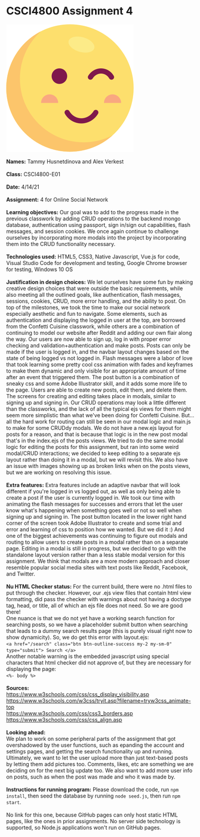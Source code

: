 # CSCI4800 Assignment 4

![Screenshot](public/img/smol-wink.svg)

**Names:** Tammy Husnetdinova and Alex Verkest<br>
<br>
**Class:** CSCI4800-E01 <br>
<br>
**Date:** 4/14/21 <br>
<br>
**Assignment:** 4 for Online Social Network <br>
<br>
**Learning objectives:** Our goal was to add to the progress made in the previous classwork by adding CRUD operations to the backend mongo database, authentication using passport, sign in/sign out capabilities, flash messages, and session cookies. We once again continue to challenge ourselves by incorporating more modals into the project by incorporating them into the CRUD functionality necessary. <br>
<br>
**Technologies used:** HTML5, CSS3, Native Javascript, Vue.js for code, Visual Studio Code for development and testing, Google Chrome browser for testing, Windows 10 OS <br>
<br>
**Justification in design choices:** We let ourselves have some fun by making creative design choices that were outside the basic requirements, while also meeting all the outlined goals, like authentication, flash messages, sessions, cookies, CRUD, more error handling, and the ability to post. On top of the milestones, we took the time to make our social network especially aesthetic and fun to navigate. Some elements, such as authentication and displaying the logged in user at the top, are borrowed from the Confetti Cuisine classwork, while others are a combination of continuing to model our website after Reddit and adding our own flair along the way. Our users are now able to sign up, log in with proper error checking and validation+authentication and make posts. Posts can only be made if the user is logged in, and the navbar layout changes based on the state of being logged vs not logged in. Flash messages were a labor of love that took learning some pretty cool css animation with fades and keyframes to make them dynamic and only visible for an appropriate amount of time after an event that triggered them. The post button is a combination of sneaky css and some Adobe Illustrator skill, and it adds some more life to the page. Users are able to create new posts, edit them, and delete them. The screens for creating and editing takes place in modals, similar to signing up and signing in. Our CRUD operations may look a little different than the classworks, and the lack of all the typical ejs views for them might seem more simplistic than what we've been doing for Confetti Cuisine. But... all the hard work for routing can still be seen in our modal logic and main.js to make for some CRUDdy modals. We do not have a new.ejs layout for posts for a reason, and that is because that logic is in the new post modal that's in the index.ejs of the posts views. We tried to do the same modal logic for editing the posts for this assignment, but ran into some weird modal/CRUD interactions; we decided to keep editing to a separate ejs layout rather than doing it in a modal, but we will revisit this. We also have an issue with images showing up as broken links when on the posts views, but we are working on resolving this issue. <br>
<br>
**Extra features:** Extra features include an adaptive navbar that will look different if you're logged in vs logged out, as well as only being able to create a post if the user is currently logged in. We took our time with animating the flash messages for successes and errors that let the user know what's happening when something goes well or not so well when signing up and signing in. The post button located in the lower right hand corner of the screen took Adobe Illustrator to create and some trial and error and learning of css to position how we wanted. But we did it :) And one of the biggest achievements was continuing to figure out modals and routing to allow users to create posts in a modal rather than on a separate page. Editing in a modal is still in progress, but we decided to go with the standalone layout version rather than a less stable modal version for this assignment. We think that modals are a more modern approach and closer resemble popular social media sites with text posts like Reddit, Facebook, and Twitter. <br>
<br>
**Nu HTML Checker status:** For the current build, there were no  .html files to put through the checker. 
However, our .ejs view files that contain html view formatting, did pass the checker with warnings about not having a doctype tag, head, or title, all of which an ejs file does not need. So we are good there! <br>
One nuance is that we do not yet have a working search function for searching posts, so we have a placeholder submit button when searching that leads to a dummy search results page (this is purely visual right now to show dynamicity). So, we do get this error with layout.ejs: <br>
`<a href="/search" class="btn btn-outline-success my-2 my-sm-0" type="submit"> Search </a>`<br>
Another notable warning is the embedded javascript using special characters that html checker did not approve of, but they are necessary for displaying the page: <br>
`<%- body %>` <br>
<br>
**Sources:** <br>
https://www.w3schools.com/css/css_display_visibility.asp <br>
https://www.w3schools.com/w3css/tryit.asp?filename=tryw3css_animate-top <br>
https://www.w3schools.com/css/css3_borders.asp <br>
https://www.w3schools.com/css/css_align.asp <br>
<br>
**Looking ahead:** <br>
We plan to work on some peripheral parts of the assignment that got overshadowed by the user functions, such as epanding the account and settings pages, and getting the search functionality up and running. Ultimately, we want to let the user upload more than just text-based posts by letting them add pictures too. Comments, likes, etc are something we are deciding on for the next big update too. We also want to add more user info on posts, such as when the post was made and who it was made by. <br>
<br>
**Instructions for running program:** Please download the code, run `npm install`, then seed the database by running `node seed.js`, then run `npm start`. <br>
<br>
No link for this one, because GitHub pages can only host static HTML pages, like the ones in prior assignments. No server side technology is supported, so Node.js applications won't run on GitHub pages. <br>
<br>

